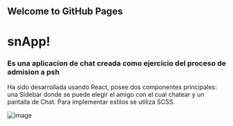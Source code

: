 ## Welcome to GitHub Pages

# snApp!
### Es una aplicacion de chat creada como ejercicio del proceso de admision a psh 
Ha sido desarrollada usando React, posee dos componentes principales: una Sidebar donde se puede elegir el amigo con el cual chatear y un pantalla de Chat.
Para implementar estilos se utiliza SCSS. 

![image](https://user-images.githubusercontent.com/66389362/128068076-8237d248-7e68-469f-898c-f0240b3785c0.png)
